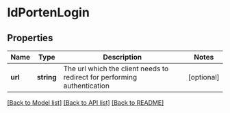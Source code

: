 # IdPortenLogin

## Properties
Name | Type | Description | Notes
------------ | ------------- | ------------- | -------------
**url** | **string** | The url which the client needs to redirect for performing authentication | [optional] 

[[Back to Model list]](../../README.md#documentation-for-models) [[Back to API list]](../../README.md#documentation-for-api-endpoints) [[Back to README]](../../README.md)

